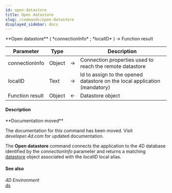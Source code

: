 ```yaml
---
id: open-datastore
title: Open datastore
slug: /commands/open-datastore
displayed_sidebar: docs
---
```


<!--REF #_command_.Open datastore.Syntax-->**Open datastore** ( *connectionInfo* ; *localID* ) -> Function result<!-- END REF-->
<!--REF #_command_.Open datastore.Params-->
| Parameter | Type |  | Description |
| --- | --- | --- | --- |
| connectionInfo | Object | &srarr; | Connection properties used to reach the remote datastore |
| localID | Text | &srarr; | Id to assign to the opened datastore on the local application (mandatory) |
| Function result | Object | &larr; | Datastore object |

<!-- END REF-->

#### Description 

<!--REF #_command_.Open datastore.Summary-->**Documentation moved**

The documentation for this command has been moved.<!-- END REF--> Visit *developer.4d.com* for updated documentation.

The **Open datastore** command connects the application to the 4D database identified by the *connectionInfo* parameter and returns a matching [datastore](# "Datastore reference object") object associated with the *localID* local alias. 

#### See also 

*4D Environment*  
[ds](ds.md)  